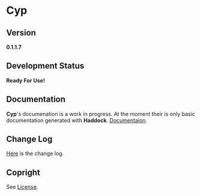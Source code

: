# Cyp

## Version
**0.1.1.7**

## Development Status
**Ready For Use!**

## Documentation
**Cyp**'s documenation
is a work in progress.
At the moment their is
only basic documentation
generated with **Haddock**.
[Documentaion](https://kove-w-o-salter.github.io/Cyp/index.html).

## Change Log
[Here](./ChangeLog.md) is
the change log.

## Copright
See [License](./LICENSE).
